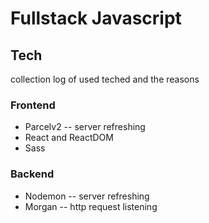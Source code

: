 # Fullstack Javascript

## Tech

collection log of used teched and the reasons

### Frontend 

* Parcelv2 -- server refreshing
* React and ReactDOM
* Sass

### Backend

* Nodemon -- server refreshing
* Morgan -- http request listening
